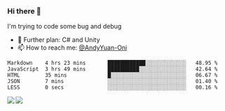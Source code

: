 ### Hi there 👋

I'm trying to code some bug and debug

- 🌱 Further plan: C# and Unity
- 📫 How to reach me: [@AndyYuan-Oni](https://github.com/AndyYuan-Oni)


<!--START_SECTION:waka-->
```text
Markdown    4 hrs 23 mins       ████████████░░░░░░░░░░░░░   48.95 % 
JavaScript  3 hrs 49 mins       ██████████░░░░░░░░░░░░░░░   42.64 % 
HTML        35 mins             █░░░░░░░░░░░░░░░░░░░░░░░░   06.67 % 
JSON        7 mins              ░░░░░░░░░░░░░░░░░░░░░░░░░   01.40 % 
LESS        0 secs              ░░░░░░░░░░░░░░░░░░░░░░░░░   00.16 %
```
<!--END_SECTION:waka-->

  <!--**AndyYuan-Oni/AndyYuan-Oni** is a ✨ _special_ ✨ repository because its `README.md` (this file) appears on your GitHub profile.-->
<!--[![Top Langs](https://github-readme-stats.vercel.app/api/top-langs/?username=AndyYUan-Oni&layout=compact)](https://github.com/AndyYUan-Oni/github-readme-stats)-->
<a href="https://github.com/AndyYUan-Oni/github-readme-stats">
  <img align="left" src="https://github-readme-stats.vercel.app/api?username=AndyYUan-Oni&hide=stars" />
</a>
<a href="https://github.com/AndyYUan-Oni/github-readme-stats">
  <img align="left" src="https://github-readme-stats.vercel.app/api/top-langs/?username=AndyYUan-Oni&layout=compact" />
</a>

